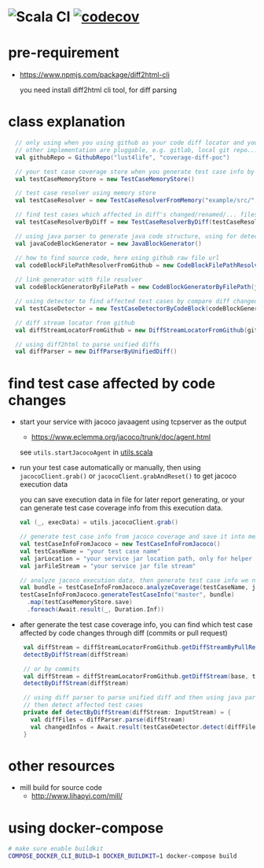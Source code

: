 ![Scala CI](https://github.com/lust4life/coverage-diff-poc/workflows/Scala%20CI/badge.svg)
[![codecov](https://codecov.io/gh/lust4life/coverage-diff-poc/branch/master/graph/badge.svg)](https://codecov.io/gh/lust4life/coverage-diff-poc)
====

# pre-requirement

- https://www.npmjs.com/package/diff2html-cli

  you need install diff2html cli tool, for diff parsing

# class explanation

```scala
  // only using when you using github as your code diff locator and your source code file resolver
  // other implementation are pluggable, e.g. gitlab, local git repo...
  val githubRepo = GithubRepo("lust4life", "coverage-diff-poc")

  // your test case coverage store when you generate test case info by jacoco coverage info
  val testCaseMemoryStore = new TestCaseMemoryStore()

  // test case resolver using memory store
  val testCaseResolver = new TestCaseResolverFromMemory("example/src/", testCaseMemoryStore)

  // find test cases which affected in diff's changed/renamed/... files
  val testCaseResolverByDiff = new TestCaseResolverByDiff(testCaseResolver, JavaDiffFilter)

  // using java parser to generate java code structure, using for detect changes by diff lines.
  val javaCodeBlockGenerator = new JavaBlockGenerator()

  // how to find source code, here using github raw file url
  val codeBlockFilePathResolverFromGithub = new CodeBlockFilePathResolverFromGithub(githubRepo, "master")
  
  // link generator with file resolver
  val codeBlockGeneratorByFilePath = new CodeBlockGeneratorByFilePath(javaCodeBlockGenerator, codeBlockFilePathResolverFromGithub)

  // using detector to find affected test cases by compare diff changed lines and source code method structure
  val testCaseDetector = new TestCaseDetectorByCodeBlock(codeBlockGeneratorByFilePath, testCaseResolverByDiff)

  // diff stream locator from github
  val diffStreamLocatorFromGithub = new DiffStreamLocatorFromGithub(githubRepo)

  // using diff2html to parse unified diffs
  val diffParser = new DiffParserByUnifiedDiff()
```

# find test case affected by code changes

- start your service with jacoco javaagent using tcpserver as the output

    - https://www.eclemma.org/jacoco/trunk/doc/agent.html
    
    see `utils.startJacocoAgent` in [utils.scala](./example/src/poc/example/utils.scala)

- run your test case automatically or manually, then using `jacocoClient.grab()` or `jacocoClient.grabAndReset()` to get jacoco execution data

    you can save execution data in file for later report generating, or your can generate test case coverage info from this execution data.

    ```scala
    val (_, execData) = utils.jacocoClient.grab()

    // generate test case info from jacoco coverage and save it into memory db
    val testCaseInfoFromJacoco = new TestCaseInfoFromJacoco()
    val testCaseName = "your test case name"
    val jarLocation = "your service jar location path, only for helper message when error"
    val jarFileStream = "your service jar file stream"
   
    // analyze jacoco execution data, then generate test case info we needed
    val bundle = testCaseInfoFromJacoco.analyzeCoverage(testCaseName, jarLocation, jarFileStream, execData)
    testCaseInfoFromJacoco.generateTestCaseInfo("master", bundle)
      .map(testCaseMemoryStore.save)
      .foreach(Await.result(_, Duration.Inf))
    ```
   
- after generate the test case coverage info, you can find which test case affected by code changes through diff (commits or pull request)
   
   ```scala
    val diffStream = diffStreamLocatorFromGithub.getDiffStreamByPullRequest(pull-request-id)
    detectByDiffStream(diffStream)
  
    // or by commits
    val diffStream = diffStreamLocatorFromGithub.getDiffStream(base, target)
    detectByDiffStream(diffStream)
  
    // using diff parser to parse unified diff and then using java parser to parse source code structure
    // then detect affected test cases
    private def detectByDiffStream(diffStream: InputStream) = {
      val diffFiles = diffParser.parse(diffStream)
      val changedInfos = Await.result(testCaseDetector.detect(diffFiles), Duration.Inf)
    }
    ```
   
# other resources

- mill build for source code
    - http://www.lihaoyi.com/mill/

# using docker-compose

```bash
# make sure enable buildkit
COMPOSE_DOCKER_CLI_BUILD=1 DOCKER_BUILDKIT=1 docker-compose build
```